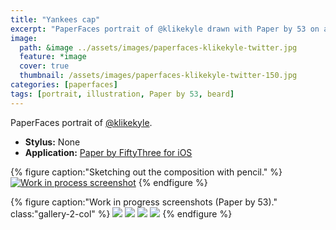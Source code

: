 ```yaml
---
title: "Yankees cap"
excerpt: "PaperFaces portrait of @klikekyle drawn with Paper by 53 on an iPad."
image: 
  path: &image ../assets/images/paperfaces-klikekyle-twitter.jpg 
  feature: *image
  cover: true
  thumbnail: /assets/images/paperfaces-klikekyle-twitter-150.jpg
categories: [paperfaces]
tags: [portrait, illustration, Paper by 53, beard]
---
```


PaperFaces portrait of [@klikekyle](https://twitter.com/klikekyle).

* **Stylus:** None
* **Application:** [Paper by FiftyThree for iOS](http://www.fiftythree.com/paper)

{% figure caption:"Sketching out the composition with pencil." %}
[![Work in process screenshot](/assets/images/paperfaces-klikekyle-process-1-750.jpg)](/assets/images/paperfaces-klikekyle-process-1-lg.jpg)
{% endfigure %}

{% figure caption:"Work in progress screenshots (Paper by 53)." class:"gallery-2-col" %}
[![](/assets/images/paperfaces-klikekyle-process-2-600.jpg)](/assets/images/paperfaces-klikekyle-process-2-lg.jpg)
[![](/assets/images/paperfaces-klikekyle-process-3-600.jpg)](/assets/images/paperfaces-klikekyle-process-3-lg.jpg)
[![](/assets/images/paperfaces-klikekyle-process-4-600.jpg)](/assets/images/paperfaces-klikekyle-process-4-lg.jpg)
[![](/assets/images/paperfaces-klikekyle-process-5-600.jpg)](/assets/images/paperfaces-klikekyle-process-5-lg.jpg)
{% endfigure %}
